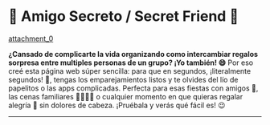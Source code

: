 # 🎁 Amigo Secreto / Secret Friend 🤫

[attachment_0](https://alfredogibson.github.io/amigo-secreto/)

**¿Cansado de complicarte la vida organizando como intercambiar regalos sorpresa entre multiples personas de un grupo? ¡Yo también! 😄**  Por eso creé esta página web súper sencilla: para que en segundos, ¡literalmente segundos! 🚀, tengas los emparejamientos listos y te olvides del lío de papelitos o las apps complicadas.  Perfecta para esas fiestas con amigos 🥳, las cenas familiares 👨‍👩‍👧‍👦 o cualquier momento en que quieras regalar alegría 💝 sin dolores de cabeza.  ¡Pruébala y verás qué fácil es! 😉

---
